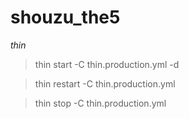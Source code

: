 shouzu_the5
=========

*thin*
> thin start -C thin.production.yml -d

> thin restart -C thin.production.yml

> thin stop -C thin.production.yml











